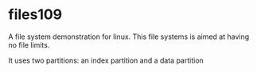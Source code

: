 # files109
A file system demonstration for linux.
This file systems is aimed at having no file limits.

It uses two partitions: an index partition and a data partition

